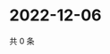 # 2022-12-06

共 0 条

<!-- BEGIN WEIBO -->
<!-- 最后更新时间 Tue Dec 06 2022 13:13:02 GMT+0800 (China Standard Time) -->

<!-- END WEIBO -->
